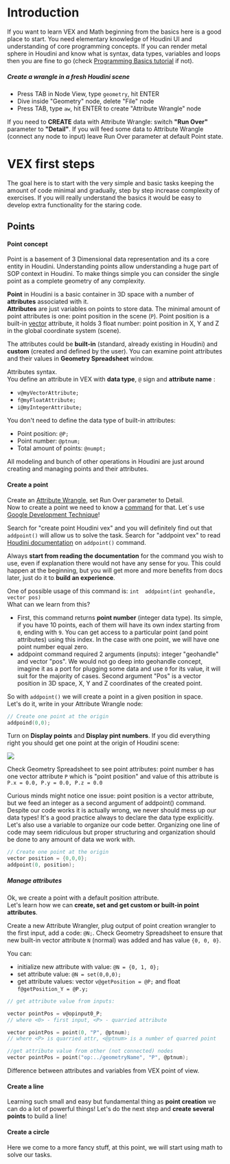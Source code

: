 # Introduction
If you want to learn VEX and Math beginning from the basics here is a good place to start. You need elementary knowledge of Houdini UI and understanding of core programming concepts. If you can render metal sphere in Houdini and know what is syntax, data types, variables and loops then you are fine to go (check [Programming Basics tutorial](Programming-basics) if not).

##### Create a wrangle in a fresh Houdini scene
- Press TAB in Node View, type `geometry`, hit ENTER
- Dive inside "Geometry" node, delete "File" node
- Press TAB, type `aw`, hit ENTER to create "Attribute Wrangle" node

If you need to **CREATE** data with Attribute Wrangle: switch **"Run Over"** parameter to **"Detail"**. If you will feed some data to Attribute Wrangle (connect any node to input) leave Run Over parameter at default Point state.

# VEX first steps
The goal here is to start with the very simple and basic tasks keeping the amount of code minimal and gradually, step by step increase complexity of exercises. If you will really understand the basics it would be easy to develop extra functionality for the staring code.

## Points
#### Point concept
Point is a basement of 3 Dimensional data representation and its a core entity in Houdini. Understanding points allow understanding a huge part of SOP context in Houdini. To make things simple you can consider the single point as a complete geometry of any complexity.

**Point** in Houdini is a basic container in 3D space with a number of **attributes** associated with it.  
**Attributes** are just variables on points to store data. The minimal amount of point attributes is one: point position in the scene (`P`). Point position is a built-in [vector](Programming-basics#data-types) attribute, it holds 3 float number: point position in X, Y and Z in the global coordinate system (scene). 

The attributes could be **built-in** (standard, already existing in Houdini) and **custom** (created and defined by the user). You can examine point attributes and their values in **Geometry Spreadsheet** window.

Attributes syntax.  
You define an attribute in VEX with **data type**, `@` sign and **attribute name** :
- `v@myVectorAttribute;`
- `f@myFloatAttribute;`
- `i@myIntegerAttribute;`

You don't need to define the data type of built-in attributes:
- Point position: `@P;`
- Point number: `@ptnum;`
- Total amount of points: `@numpt;`

All modeling and bunch of other operations in Houdini are just around creating and managing points and their attributes.

#### Create a point
Create an [Attribute Wrangle](#create-a-wrangle-in-a-fresh-houdini-scene), set Run Over parameter to Detail.  
Now to create a point we need to know a [command](Programming-basics#commands) for that. Let`s use [Google Development Technique](https://github.com/kiryha/AnimationDNA/wiki/06-Tutorials#developing-with-google)!  

Search for "create point Houdini vex" and you will definitely find out that `addpoint()` will allow us to solve the task. Search for "addpoint vex" to read [Houdini documentation](http://www.sidefx.com/docs/houdini/vex/functions/addpoint.html) on `addpoint()` command.

Always **start from reading the documentation** for the command you wish to use, even if explanation there would not have any sense for you. This could happen at the beginning, but you will get more and more benefits from docs later, just do it to **build an experience**.

One of possible usage of this command is: `int  addpoint(int geohandle, vector pos)`  
What can we learn from this? 
- First, this command returns **point number** (integer data type). Its simple, if you have 10 points, each of them will have its own index starting from `0`, ending with `9`. You can get access to a particular point (and point attributes) using this index. In the case with one point, we will have one point number equal zero.
- addpoint command required 2 arguments (inputs): integer "geohandle" and vector "pos". We would not go deep into geohandle concept, imagine it as a port for plugging some data and use `0` for its value, it will suit for the majority of cases. Second argument "Pos" is a vector position in 3D space, X, Y and Z coordinates of the created point.

So with `addpoint()` we will create a point in a given position in space.  
Let's do it, write in your Attribute Wrangle node:

```C
// Create one point at the origin
addpoind(0,0);
```

Turn on **Display points** and **Display pint numbers**. If you did everything right you should get one point at the origin of Houdini scene:

[![](https://lh3.googleusercontent.com/a5G6FyNkn9hBzSFp_PGe-2hU3ZUi41s2S9-Lce_MyS7K8krNhhdUBrqyaWHYwkjKF0SaI7X3kh_G1IYBM-T32mw4unS5uaZuyRoawaFf5vvCGvlx4JCiY1TuGsl1h-ggKb05vd5zgtRUXC30XSH8ZCM3g1lNHODhzpImw0M4HlXmWvORtHxXPEyyZx28ekDFw3ezPgkJJ8IZMllOLnmoaI9_z1v2HkTVK5ltOP_GcKwdPB-1T0Tf-0a0Gk_mg59-vLB4g7P9qbHww-hOh1Yv9Vs9OJSVGwhXCot015gkUfq6yK2wBrSJL3DnWotqTRF5rGSdB5VTeT6SO8Lm1MOSt0lfTQWtlAiWEy_gmxbX_28shg0dEpbMiNo6oP-st5ZiSz_TW1pIdjaIF7KEDKOAoK7wWwmfozDwrntJh-JiGy6388XXIxqmm4GV-zCncirQfpm2JqNiHrNR_bUKfZrfWqhRPH9nPoTdRJcbBNfX0rsLfWr450MkpNXWvx44fES-C7i71OThURtN_0vsEd1wJ7F-NK5e5JBDIIc1EHpBqhMvkjMexHQHEct4ZkuOuB9VY9swK5WkebWb_0_VYlmY0foUM_WvykdK4psoDAk=w1915-h700-no)](https://lh3.googleusercontent.com/a5G6FyNkn9hBzSFp_PGe-2hU3ZUi41s2S9-Lce_MyS7K8krNhhdUBrqyaWHYwkjKF0SaI7X3kh_G1IYBM-T32mw4unS5uaZuyRoawaFf5vvCGvlx4JCiY1TuGsl1h-ggKb05vd5zgtRUXC30XSH8ZCM3g1lNHODhzpImw0M4HlXmWvORtHxXPEyyZx28ekDFw3ezPgkJJ8IZMllOLnmoaI9_z1v2HkTVK5ltOP_GcKwdPB-1T0Tf-0a0Gk_mg59-vLB4g7P9qbHww-hOh1Yv9Vs9OJSVGwhXCot015gkUfq6yK2wBrSJL3DnWotqTRF5rGSdB5VTeT6SO8Lm1MOSt0lfTQWtlAiWEy_gmxbX_28shg0dEpbMiNo6oP-st5ZiSz_TW1pIdjaIF7KEDKOAoK7wWwmfozDwrntJh-JiGy6388XXIxqmm4GV-zCncirQfpm2JqNiHrNR_bUKfZrfWqhRPH9nPoTdRJcbBNfX0rsLfWr450MkpNXWvx44fES-C7i71OThURtN_0vsEd1wJ7F-NK5e5JBDIIc1EHpBqhMvkjMexHQHEct4ZkuOuB9VY9swK5WkebWb_0_VYlmY0foUM_WvykdK4psoDAk=w1915-h700-no)

Check Geometry Spreadsheet to see point attributes: point number `0` has one vector attribute `P` which is "point position" and value of this attribute is `P.x = 0.0, P.y = 0.0, P.z = 0.0`

Curious minds might notice one issue: point position is a vector attribute, but we feed an integer as a second argument of addpoint() command. Despite our code works it is actually wrong, we never should mess up our data types! It's a good practice always to declare the data type explicitly. Let's also use a variable to organize our code better. Organizing one line of code may seem ridiculous but proper structuring and organization should be done to any amount of data we work with.

```C
// Create one point at the origin
vector position = {0,0,0};
addpoint(0, position);
```

##### Manage attributes
Ok, we create a point with a default position attribute.  
Let's learn how we can **create, set and get custom or built-in point attributes**. 

Create a new Attribute Wrangler, plug output of point creation wrangler to the first input, add a code: `@N;`. Check Geometry Spreadsheet to ensure that new built-in vector attribute `N` (normal) was added and has value `{0, 0, 0}`.

You can:
- initialize new attribute with value: `@N = {0, 1, 0};`
- set attribute value: `@N = set(0,0,0);`
- get attribute values: vector `v@getPosition = @P;` and float `f@getPosition_Y = @P.y;`  

```C
// get attribute value from inputs:  

vector pointPos = v@opinput0_P;
// where <0> - first input, <P> - quarried attribute  

vector pointPos = point(0, "P", @ptnum);
// where <P> is quarried attr, <@ptnum> is a number of quarred point   

//get attribute value from other (not connected) nodes
vector pointPos = point("op:../geometryName", "P", @ptnum); 
```

Difference between attributes and variables from VEX point of view.

#### Create a line
Learning such small and easy but fundamental thing as **point creation** we can do a lot of powerful things! Let's do the next step and **create several points** to build a line!

#### Create a circle
Here we come to a more fancy stuff, at this point, we will start using math to solve our tasks. 